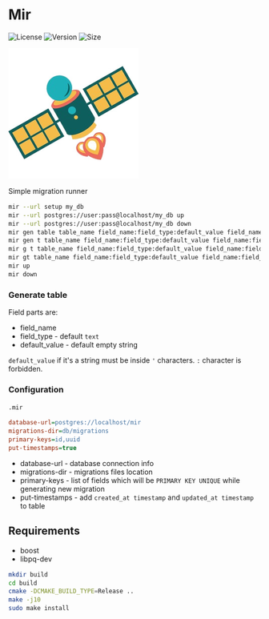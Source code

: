 # Mir

![License](https://img.shields.io/github/license/Eraden/mir.svg?style=flat)
![Version](https://img.shields.io/github/release/Eraden/mir.svg?style=flat)
![Size](https://img.shields.io/github/languages/code-size/Eraden/mir.svg?style=flat)

![mir](https://github.com/Eraden/mir/raw/master/public/mir.jpg)

Simple migration runner

```bash
mir --url setup my_db
mir --url postgres://user:pass@localhost/my_db up
mir --url postgres://user:pass@localhost/my_db down
mir gen table table_name field_name:field_type:default_value field_name:field_type:default_value
mir gen t table_name field_name:field_type:default_value field_name:field_type:default_value
mir g t table_name field_name:field_type:default_value field_name:field_type:default_value
mir gt table_name field_name:field_type:default_value field_name:field_type:default_value
mir up
mir down
```

### Generate table

Field parts are:

* field_name
* field_type - default `text`
* default_value - default empty string

`default_value` if it's a string must be inside `'` characters. `:` character is forbidden.

### Configuration

`.mir`

```ini
database-url=postgres://localhost/mir
migrations-dir=db/migrations
primary-keys=id,uuid
put-timestamps=true
```

* database-url - database connection info
* migrations-dir - migrations files location
* primary-keys - list of fields which will be `PRIMARY KEY UNIQUE` while generating new migration
* put-timestamps - add `created_at timestamp` and `updated_at timestamp` to table

## Requirements

* boost
* libpq-dev

```bash
mkdir build
cd build
cmake -DCMAKE_BUILD_TYPE=Release ..
make -j10
sudo make install
```
